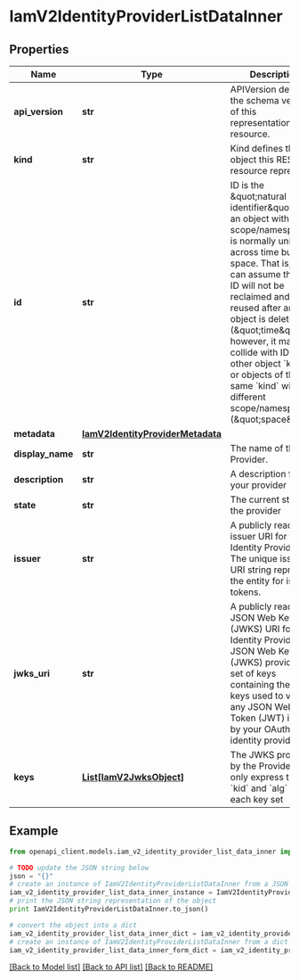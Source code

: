# IamV2IdentityProviderListDataInner


## Properties
Name | Type | Description | Notes
------------ | ------------- | ------------- | -------------
**api_version** | **str** | APIVersion defines the schema version of this representation of a resource. | [optional] [readonly] 
**kind** | **str** | Kind defines the object this REST resource represents. | [optional] [readonly] 
**id** | **str** | ID is the \&quot;natural identifier\&quot; for an object within its scope/namespace; it is normally unique across time but not space. That is, you can assume that the ID will not be reclaimed and reused after an object is deleted (\&quot;time\&quot;); however, it may collide with IDs for other object &#x60;kinds&#x60; or objects of the same &#x60;kind&#x60; within a different scope/namespace (\&quot;space\&quot;). | [readonly] 
**metadata** | [**IamV2IdentityProviderMetadata**](IamV2IdentityProviderMetadata.md) |  | 
**display_name** | **str** | The name of the Provider. | 
**description** | **str** | A description for your provider | 
**state** | **str** | The current state of the provider | [readonly] 
**issuer** | **str** | A publicly reachable issuer URI for the Identity Provider. The unique issuer URI string represents the entity for issuing tokens. | 
**jwks_uri** | **str** | A publicly reachable JSON Web Key Set (JWKS) URI for the Identity Provider. A JSON Web Key Set (JWKS) provides a set of keys containing the public keys used to verify any JSON Web Token (JWT) issued by your OAuth 2.0 identity provider. | 
**keys** | [**List[IamV2JwksObject]**](IamV2JwksObject.md) | The JWKS provided by the Provider. We only express the &#x60;kid&#x60; and &#x60;alg&#x60; for each key set | [optional] [readonly] 

## Example

```python
from openapi_client.models.iam_v2_identity_provider_list_data_inner import IamV2IdentityProviderListDataInner

# TODO update the JSON string below
json = "{}"
# create an instance of IamV2IdentityProviderListDataInner from a JSON string
iam_v2_identity_provider_list_data_inner_instance = IamV2IdentityProviderListDataInner.from_json(json)
# print the JSON string representation of the object
print IamV2IdentityProviderListDataInner.to_json()

# convert the object into a dict
iam_v2_identity_provider_list_data_inner_dict = iam_v2_identity_provider_list_data_inner_instance.to_dict()
# create an instance of IamV2IdentityProviderListDataInner from a dict
iam_v2_identity_provider_list_data_inner_form_dict = iam_v2_identity_provider_list_data_inner.from_dict(iam_v2_identity_provider_list_data_inner_dict)
```
[[Back to Model list]](../ccloud/README.md#documentation-for-models) [[Back to API list]](../ccloud/README.md#documentation-for-api-endpoints) [[Back to README]](../ccloud/README.md)


